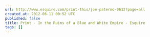 ```yaml
---
url: http://www.esquire.com/print-this/joe-paterno-0612?page=all
created_at: 2012-06-11 00:52 UTC
published: false
title: Print - In the Ruins of a Blue and White Empire - Esquire
tags: []
---
```



